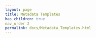 ```yaml
---
layout: page
title: Metadata Templates
has_children: true
nav_order 2
permalink: docs/Metadata_Templates.html
---
```

